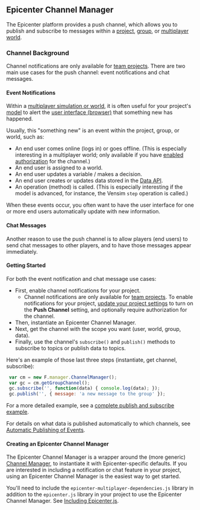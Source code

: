  ## Epicenter Channel Manager

 The Epicenter platform provides a push channel, which allows you to publish and subscribe to messages within a [project](../../../glossary/#projects), [group](../../../glossary/#groups), or [multiplayer world](../../../glossary/#world).

 <a name="background"></a>
 ### Channel Background

 Channel notifications are only available for [team projects](../../../glossary/#team). There are two main use cases for the push channel: event notifications and chat messages.

 #### Event Notifications

 Within a [multiplayer simulation or world](../../../glossary/#world), it is often useful for your project's [model](../../../writing_your_model/) to alert the [user interface (browser)](../../../creating_your_interface/) that something new has happened.

 Usually, this "something new" is an event within the project, group, or world, such as:

 * An end user comes online (logs in) or goes offline. (This is especially interesting in a multiplayer world; only available if you have [enabled authorization](../../../updating_your_settings/#general-settings) for the channel.)
 * An end user is assigned to a world.
 * An end user updates a variable / makes a decision.
 * An end user creates or updates data stored in the [Data API](../data-api-service/).
 * An operation (method) is called. (This is especially interesting if the model is advanced, for instance, the Vensim `step` operation is called.)

 When these events occur, you often want to have the user interface for one or more end users automatically update with new information.

 #### Chat Messages

 Another reason to use the push channel is to allow players (end users) to send chat messages to other players, and to have those messages appear immediately.

 #### Getting Started

 For both the event notification and chat message use cases:

 * First, enable channel notifications for your project.
      * Channel notifications are only available for [team projects](../../../glossary/#team). To enable notifications for your project, [update your project settings](../../../updating_your_settings/#general-settings) to turn on the **Push Channel** setting, and optionally require authorization for the channel.
 * Then, instantiate an Epicenter Channel Manager.
 * Next, get the channel with the scope you want (user, world, group, data).
 * Finally, use the channel's `subscribe()` and `publish()` methods to subscribe to topics or publish data to topics.

 Here's an example of those last three steps (instantiate, get channel, subscribe):

```js
 var cm = new F.manager.ChannelManager();
 var gc = cm.getGroupChannel();
 gc.subscribe('', function(data) { console.log(data); });
 gc.publish('', { message: 'a new message to the group' });
```
 For a more detailed example, see a [complete publish and subscribe example](../../../rest_apis/multiplayer/channel/#epijs-example).

 For details on what data is published automatically to which channels, see [Automatic Publishing of Events](../../../rest_apis/multiplayer/channel/#publish-message-auto).

 #### Creating an Epicenter Channel Manager

 The Epicenter Channel Manager is a wrapper around the (more generic) [Channel Manager](../channel-manager/), to instantiate it with Epicenter-specific defaults. If you are interested in including a notification or chat feature in your project, using an Epicenter Channel Manager is the easiest way to get started.

 You'll need to include the `epicenter-multiplayer-dependencies.js` library in addition to the `epicenter.js` library in your project to use the Epicenter Channel Manager. See [Including Epicenter.js](../../#include).